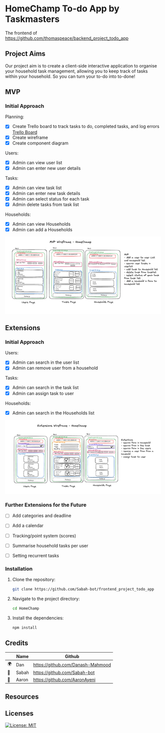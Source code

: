 # HomeChamp To-do App by Taskmasters

The frontend of https://github.com/thomaspeace/backend_project_todo_app



## Project Aims
Our project aim is to create a client-side interactive application to organise your household task management, allowing you to keep track of tasks within your household. So you can turn your to-do into to-done!



## MVP

### Initial Approach

Planning:
* [x] Create Trello board to track tasks to do, completed tasks, and log errors [Trello Board](https://trello.com/b/pIYj6Las/frontend-project)
* [x] Create wireframe
* [x] Create component diagram

Users:
* [x] Admin can view user list
* [x] Admin can enter new user details

Tasks:
* [x] Admin can view task list
* [x] Admin can enter new task details
* [x] Admin can select status for each task
* [x] Admin delete tasks from task list

Households:
* [x] Admin can view Households
* [x] Admin can add a Households

![MVP wireframe](Diagrams/MVPWireframe2.png)


## Extensions

### Initial Approach

Users:
* [x] Admin can search in the user list
* [x] Admin can remove user from a household

Tasks:
* [x] Admin can search in the task list
* [x] Admin can assign task to user

Households:
* [x]  Admin can search in the Households list

![Extension wireframe](Diagrams/ExtensionsWireframe2.png)



### Further Extensions for the Future

* [ ] Add categories and deadline
* [ ] Add a calendar
* [ ] Tracking/point system (scores)
* [ ] Summarise household tasks per user
* [ ] Setting recurrent tasks





### Installation

1. Clone the repository:

    ```bash
    git clone https://github.com/Sabah-bot/frontend_project_todo_app
    ```

2. Navigate to the project directory:

    ```bash
    cd HomeChamp
    ```

3. Install the dependencies:

    ```bash
    npm install
    ```






## Credits
|    |    Name     |         Github              |
|----|---------|---------------------------------|
| 🌍 | Dan     | https://github.com/Danash-Mahmood|
| 🍓 | Sabah   | https://github.com/Sabah-bot    |
| 🍄 | Aaron   | https://github.com/AaronAyeni   |



## Resources



## Licenses

[![License: MIT](https://img.shields.io/badge/License-MIT-yellow.svg)](https://opensource.org/licenses/MIT)

